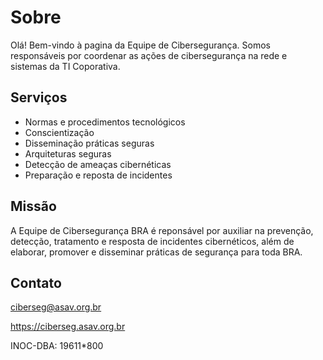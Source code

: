 # Sobre

Olá! Bem-vindo à pagina da Equipe de Cibersegurança. Somos responsáveis por coordenar as ações de cibersegurança na rede e sistemas da TI Coporativa.

## Serviços

-   Normas e procedimentos tecnológicos
-   Conscientização
-	Disseminação práticas seguras
-   Arquiteturas seguras
-   Detecção de ameaças cibernéticas
-   Preparação e reposta de incidentes

## Missão
A Equipe de Cibersegurança BRA é reponsável por auxiliar na prevenção, detecção, tratamento e resposta de incidentes cibernéticos, além de elaborar, promover e disseminar práticas de segurança para toda BRA.

## Contato

<ciberseg@asav.org.br>

<https://ciberseg.asav.org.br>


INOC-DBA: 19611*800

